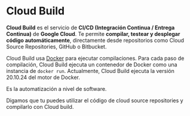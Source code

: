 # Cloud Build

**Cloud Build** es el servicio de **CI/CD (Integración Continua / Entrega Continua)** de **Google Cloud**. Te permite **compilar, testear y desplegar código automáticamente**, directamente desde repositorios como Cloud Source Repositories, GitHub o Bitbucket.

Cloud Build usa [Docker](https://docker.com/) para ejecutar compilaciones. Para cada paso de compilación, Cloud Build ejecuta un contenedor de Docker como una instancia de `docker run`. Actualmente, Cloud Build ejecuta la versión 20.10.24 del motor de Docker.

Es la automatización a nivel de software.

Digamos que tu puedes utilizar el código de cloud source repositories y compilarlo con Cloud build.